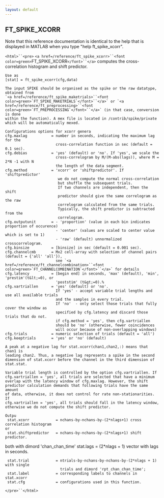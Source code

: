 ```yaml
---
layout: default
---
```


##  FT_SPIKE_XCORR

Note that this reference documentation is identical to the help that is displayed in MATLAB when you type "help ft_spike_xcorr".

`<html>``<pre>`
    `<a href=/reference/ft_spike_xcorr>``<font color=green>`FT_SPIKE_XCORR`</font>``</a>` computes the cross-correlation histogram and shift predictor.
 
    Use as
    [stat] = ft_spike_xcorr(cfg,data)
 
    The input SPIKE should be organised as the spike or the raw datatype, obtained from
    `<a href=/reference/ft_spike_maketrials>``<font color=green>`FT_SPIKE_MAKETRIALS`</font>``</a>` or `<a href=/reference/ft_preprocessing>``<font color=green>`FT_PREPROCESSING`</font>``</a>` (in that case, conversion is done
    within the function). A mex file is located in /contrib/spike/private
    which will be automatically mexed.
 
    Configurations options for xcorr genera
    cfg.maxlag           = number in seconds, indicating the maximum lag for the
                           cross-correlation function in sec (default = 0.1 sec).
    cfg.debias           = 'yes' (default) or 'no'. If 'yes', we scale the
                           cross-correlogram by M/(M-abs(lags)), where M = 2*N -1 with N
                           the length of the data segment. 
    cfg.method           = 'xcorr' or 'shiftpredictor'. If 'shiftpredictor'
                            we do not compute the normal cross-correlation
                            but shuffle the subsequent trials.
                            If two channels are independent, then the shift
                            predictor should give the same correlogram as the raw
                            correlogram calculated from the same trials.
                            Typically, the shift predictor is subtracted from the
                            correlogram.
    cfg.outputunit       = - 'proportion' (value in each bin indicates proportion of occurence)
                           - 'center' (values are scaled to center value which is set to 1)
                           - 'raw' (default) unnormalized crosscorrelogram.
    cfg.binsize          = [binsize] in sec (default = 0.001 sec).
    cfg.channelcmb       = Mx2 cell-array with selection of channel pairs (default = {'all' 'all'}),
                           see `<a href=/reference/ft_channelcombination>``<font color=green>`FT_CHANNELCOMBINATION`</font>``</a>` for details
    cfg.latency          = [begin end] in seconds, 'max' (default), 'min', 'prestim'(t&lt;=0), or
                           'poststim' (t&gt;=0).%
    cfg.vartriallen      = 'yes' (default) or 'no'.
                           If 'yes' - accept variable trial lengths and use all available trials
                           and the samples in every trial.
                           If 'no'  - only select those trials that fully cover the window as
                           specified by cfg.latency and discard those trials that do not.
                           if cfg.method = 'yes', then cfg.vartriallen
                           should be 'no' (otherwise, fewer coincidences
                           will occur because of non-overlapping windows)
    cfg.trials           = numeric selection of trials (default = 'all')
    cfg.keeptrials       = 'yes' or 'no' (default)
 
    A peak at a negative lag for stat.xcorr(chan1,chan2,:) means that chan1 is
    leading chan2. Thus, a negative lag represents a spike in the second
    dimension of stat.xcorr before the channel in the third dimension of
    stat.stat.
 
    Variable trial length is controlled by the option cfg.vartriallen. If
    cfg.vartriallen = 'yes', all trials are selected that have a minimum
    overlap with the latency window of cfg.maxlag. However, the shift
    predictor calculation demands that following trials have the same amount
    of data, otherwise, it does not control for rate non-stationarities. If
    cfg.vartriallen = 'yes', all trials should fall in the latency window,
    otherwise we do not compute the shift predictor.
 
    Outpu
     stat.xcorr            = nchans-by-nchans-by-(2*nlags+1) cross correlation histogram
    or 
     stat.shiftpredictor   = nchans-by-nchans-by-(2*nlags+1) shift predictor.
   both with dimord 'chan_chan_time'
     stat.lags             = (2*nlags + 1) vector with lags in seconds.
 
     stat.trial            = ntrials-by-nchans-by-nchans-by-(2*nlags + 1) with single
                             trials and dimord 'rpt_chan_chan_time';
     stat.label            = corresponding labels to channels in stat.xcorr
     stat.cfg              = configurations used in this function.
`</pre>``</html>`

